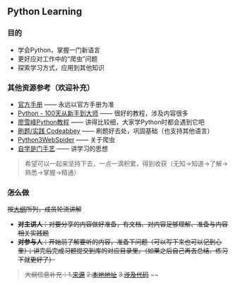 ## Python Learning


### 目的
- 学会Python，掌握一门新语言
- 更好应对工作中的“爬虫”问题
- 探索学习方式，应用到其他知识

### 其他资源参考（欢迎补充）
- [官方手册](https://docs.python.org/zh-cn/3.9/) —— 永远以官方手册为准
- [Python - 100天从新手到大师](https://github.com/jackfrued/Python-100-Days) —— 很好的教程，涉及内容很多
- [廖雪峰Python教程](https://www.liaoxuefeng.com/wiki/1016959663602400) —— 讲得比较细，大家学Python时都会遇到它吧
- [刷题/实践 Codeabbey](https://www.codeabbey.com/index/task_list) —— 刷题好去处，巩固基础（也支持其他语言）
- [Python3WebSpider](https://github.com/prkom/Python3WebSpider) —— 关于爬虫
- [自学是门手艺](https://github.com/selfteaching/the-craft-of-selfteaching) —— 讲学习的思想


> 希望可以一起来坚持下去，一点一滴积累，得到收获（无知->知道->了解->熟悉->掌握->精通）


### ~~怎么做~~ 
~~按[大纲](https://share.mubu.com/doc/6BQyB-hChX2#m)所列，成员轮流讲解~~
- ~~**对主讲人**：对要分享的内容做好准备，有文档、对内容足够理解、准备与内容相关实践题~~ 
- ~~**对参与人**：开始前了解要听的内容，准备下问题（可以写下来也可以记到心里）；讲完后完成习题提交到库的对应目录里。（如果之后自己再去总结、练习下就更好了）~~
> ~~大纲信息补充：1.~~[~~来源~~](https://time.geekbang.org/column/article/93915) ~~2.~~[~~本地地址~~](http://192.168.1.203:8888/Python%e6%a0%b8%e5%bf%83%e6%8a%80%e6%9c%af%e4%b8%8e%e5%ae%9e%e6%88%98/) ~~3.~~[~~涉及代码~~](https://github.com/zwdnet/PythonPractice) ~~
